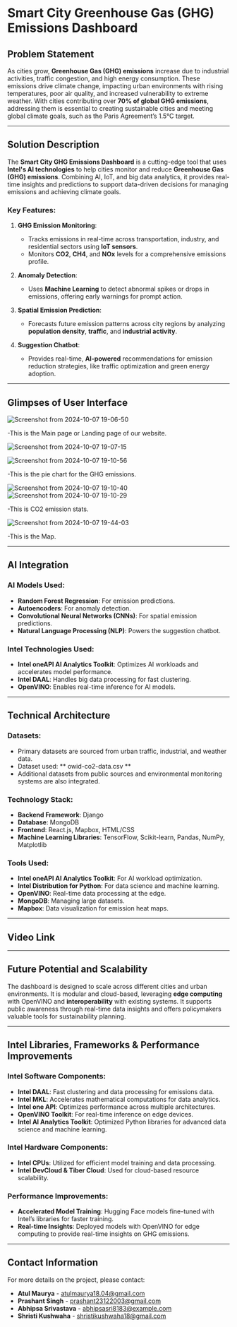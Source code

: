 # Smart City Greenhouse Gas (GHG) Emissions Dashboard

## Problem Statement

As cities grow, **Greenhouse Gas (GHG) emissions** increase due to industrial activities, traffic congestion, and high energy consumption. These emissions drive climate change, impacting urban environments with rising temperatures, poor air quality, and increased vulnerability to extreme weather. With cities contributing over **70% of global GHG emissions**, addressing them is essential to creating sustainable cities and meeting global climate goals, such as the Paris Agreement’s 1.5°C target.

---

## Solution Description

The **Smart City GHG Emissions Dashboard** is a cutting-edge tool that uses **Intel's AI technologies** to help cities monitor and reduce **Greenhouse Gas (GHG) emissions**. Combining AI, IoT, and big data analytics, it provides real-time insights and predictions to support data-driven decisions for managing emissions and achieving climate goals.

### Key Features:
1. **GHG Emission Monitoring**: 
   - Tracks emissions in real-time across transportation, industry, and residential sectors using **IoT sensors**.
   - Monitors **CO2**, **CH4**, and **NOx** levels for a comprehensive emissions profile.

2. **Anomaly Detection**: 
   - Uses **Machine Learning** to detect abnormal spikes or drops in emissions, offering early warnings for prompt action.

3. **Spatial Emission Prediction**: 
   - Forecasts future emission patterns across city regions by analyzing **population density**, **traffic**, and **industrial activity**.

4. **Suggestion Chatbot**: 
   - Provides real-time, **AI-powered** recommendations for emission reduction strategies, like traffic optimization and green energy adoption.

---

## Glimpses of User Interface

![Screenshot from 2024-10-07 19-06-50](https://github.com/user-attachments/assets/b20c12b9-d0eb-4332-b98f-47a7754ff0a4)

-This is the Main page or Landing page of our website.

![Screenshot from 2024-10-07 19-07-15](https://github.com/user-attachments/assets/df575051-1648-46b9-81b8-242d88e4d77f)

![Screenshot from 2024-10-07 19-10-56](https://github.com/user-attachments/assets/febba54c-d21a-4d37-a524-5e452f1c0b8b)

-This is the pie chart for the GHG emissions.

![Screenshot from 2024-10-07 19-10-40](https://github.com/user-attachments/assets/701966df-c847-4792-bb13-89713e26e8cb)
![Screenshot from 2024-10-07 19-10-29](https://github.com/user-attachments/assets/d7f2e777-0abb-49a0-a062-216f47dcf9fa)

-This is CO2 emission stats.

![Screenshot from 2024-10-07 19-44-03](https://github.com/user-attachments/assets/aac6e867-05e8-4f75-a16e-c33df807db01)

-This is the Map.

---


## AI Integration

### AI Models Used:
- **Random Forest Regression**: For emission predictions.
- **Autoencoders**: For anomaly detection.
- **Convolutional Neural Networks (CNNs)**: For spatial emission predictions.
- **Natural Language Processing (NLP)**: Powers the suggestion chatbot.

### Intel Technologies Used:
- **Intel oneAPI AI Analytics Toolkit**: Optimizes AI workloads and accelerates model performance.
- **Intel DAAL**: Handles big data processing for fast clustering.
- **OpenVINO**: Enables real-time inference for AI models.

---

## Technical Architecture

### Datasets:
- Primary datasets are sourced from urban traffic, industrial, and weather data.
- Dataset used: ** owid-co2-data.csv **
- Additional datasets from public sources and environmental monitoring systems are also integrated.

### Technology Stack:
- **Backend Framework**: Django
- **Database**: MongoDB
- **Frontend**: React.js, Mapbox, HTML/CSS
- **Machine Learning Libraries**: TensorFlow, Scikit-learn, Pandas, NumPy, Matplotlib

### Tools Used:
- **Intel oneAPI AI Analytics Toolkit**: For AI workload optimization.
- **Intel Distribution for Python**: For data science and machine learning.
- **OpenVINO**: Real-time data processing at the edge.
- **MongoDB**: Managing large datasets.
- **Mapbox**: Data visualization for emission heat maps.

---

## Video Link
  
---

## Future Potential and Scalability

The dashboard is designed to scale across different cities and urban environments. It is modular and cloud-based, leveraging **edge computing** with OpenVINO and **interoperability** with existing systems. It supports public awareness through real-time data insights and offers policymakers valuable tools for sustainability planning.

---

## Intel Libraries, Frameworks & Performance Improvements

### Intel Software Components:
- **Intel DAAL**: Fast clustering and data processing for emissions data.
- **Intel MKL**: Accelerates mathematical computations for data analytics.
- **Intel one API**: Optimizes performance across multiple architectures.
- **OpenVINO Toolkit**: For real-time inference on edge devices.
- **Intel AI Analytics Toolkit**: Optimized Python libraries for advanced data science and machine learning.

### Intel Hardware Components:
- **Intel CPUs**: Utilized for efficient model training and data processing.
- **Intel DevCloud & Tiber Cloud**: Used for cloud-based resource scalability.

### Performance Improvements:
- **Accelerated Model Training**: Hugging Face models fine-tuned with Intel’s libraries for faster training.
- **Real-time Insights**: Deployed models with OpenVINO for edge computing to provide real-time insights on GHG emissions.

---

## Contact Information

For more details on the project, please contact:
- **Atul Maurya** - [atulmaurya18.04@gmail.com](mailto:email@example.com)
- **Prashant Singh** - [prashant23122003@gmail.com](mailto:email@example.com)
- **Abhipsa Srivastava** - [abhipsasri8183@example.com](mailto:email@example.com)
- **Shristi Kushwaha** - [shristikushwaha18@gmail.com](mailto:email@example.com)



